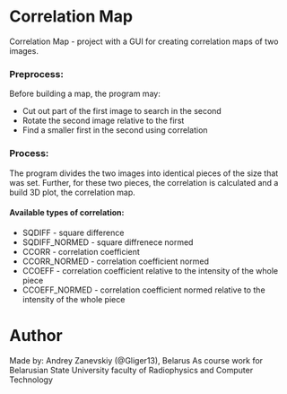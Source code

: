 # Correlation Map

Correlation Map - project with a GUI for creating correlation maps of two images.
### Preprocess:
Before building a map, the program may:
- Cut out part of the first image to search in the second
- Rotate the second image relative to the first
- Find a smaller first in the second using correlation
### Process:
The program divides the two images into identical pieces of the size that was set. Further, for these two pieces, the correlation is calculated and a build 3D plot, the correlation map.
#### Available types of correlation:
- SQDIFF - square difference
- SQDIFF_NORMED - square diffrenece normed
- CCORR - correlation coefficient
- CCORR_NORMED - correlation coefficient normed
- CCOEFF - correlation coefficient relative to the intensity of the whole piece
- CCOEFF_NORMED - correlation coefficient normed relative to the intensity of the whole piece
# Author
Made by:
Andrey Zanevskiy (@Gliger13), Belarus
As course work for Belarusian State University faculty of Radiophysics and Computer Technology
